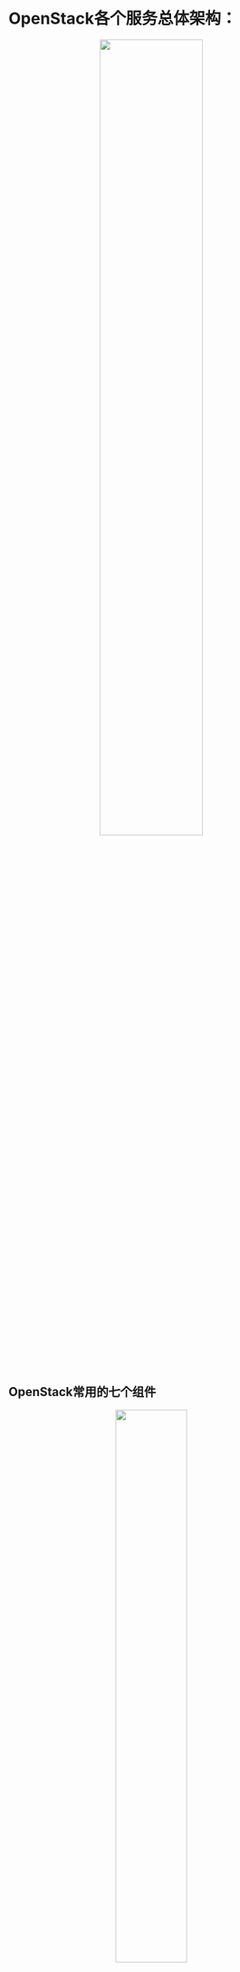 # OpenStack各个服务总体架构：

<div align=center> <img src="image/1.png" width="60%" height="60%" /></div>

## OpenStack常用的七个组件

<div align=center> <img src="image/7maincomponents.png" width="50%" height="50%" /></div>

* 负责虚拟机创建、管理和销毁，提供计算资源服务的Nova
* 提供对象存储服务的分布式存储Swift
* 提供块存储服务的Cinder
* 提供虚拟机镜像管理和存储服务的Glance
* 软件定义网络项目Neutron
* 提供身份认证和授权的Keystone
* 提供基于web的GUI的Horizon


## 四种通信方式

<div align=center> <img src="image/4communicationways.png" width="50%" height="50%" /></div>

* 基于HTTP的RESTfull API的通信
* 基于高级消息队列的信息传输
* 基于数据库连接（基于SQL的通信）
* 基于第三方的通信（Native API）


![通过http建立通讯关系](image/通过http建立通讯关系.png)

![通过AMQP建立通讯关系](image/通过AMQP建立通讯关系.png)

![通过数据库建立通讯关系](image/通过数据库建立通讯关系.png)


（解释图）


在一个虚拟机的创建过程中，需要各个组件通过上述四种通信方式进行交互，
依次完成虚拟机运行环境的准备、网络和存储的配置，
最后调用hypervisor或libvirt的API来创建虚拟机。



我们小组决定着重学习nova，并选择nova-scheduler来进行深入的介绍



# Nova是怎样运作的

* 学习openstack中的nova组件(总体逻辑结构)
* 选择nova-scheduler进行深入学习



## Nova的架构


（一段官方的介绍，还没来得及翻译）

https://docs.openstack.org/nova/pike/index.html

它需要以下OpenStack服务才能实现基本功能：              
* Keystone:这为所有OpenStack服务提供身份和身份验证。              
* Glance:这提供了计算图像存储库。所有的计算实例都是从浏览图像中启动的。              
* Neutron:它负责提供计算实例连接到启动时的虚拟或物理网络。              
 

四者的网络通信关系如下图所示：

![](image/novanetworking.png)

（解释图）


此外，Nova还可以与其他服务集成，包括：持久块存储、加密磁盘和baremetal计算实例。

https://docs.openstack.org/nova/pike/user/architecture.html


官方给出的Nova架构图如下：

![](image/nova.png)

结合图进行讲解创建和启动一台虚拟机的流程时，主要组件和组件的交互关系。

Nova中的各个组件基本上都是通过AMQP（RabbitMQ）来做的。

* Horizon向Keystone发起REST调用，发出用户名和密码
* Keystone对接受的用户名和密码进行验证，并生成token
* Horizon启动虚拟机操作的命令和将上一步生成的token转换成REST API发送给Nova-API
* Nova-API向Keystone验证token的合法性
* Nova-API通过AMQP向Nova-scheduler发送同步远程调用请求`rpc.call request`，等待获得新的虚拟机实例的条目和host ID
* Nova-scheduler从消息队列里取出上述请求
* Nova-scheduler与Nova DB交互，挑选出一台适合的宿主机来启动虚拟机（后面重点介绍这个过程）
* Nova-scheduler通过AMQP返回给Nova-API调用，发送宿主机的host ID
* Nova-scheduler通过消息队列向Nova-compute发出在上述宿主机上启动虚拟机的异步调用请求`rpc-cast`
* Nova-compute从消息队列里取出上述请求
* Nova-compute通过消息队列向Nova-conductor发送同步调用请求`rpc.call`，获取虚拟机信息（host ID、VM的内存、CPU、硬盘大小等配置信息）
* Nova-conductor从消息队列里取出上述请求
* Nova-conductor与Nova DB交互
* Nova-conductor返回Nova-compute请求的信息
* Nova-compute从消息队列里取出Nova-conductor返回的信息（至此同步调用结束）
* Nova-compute向Glance API发出带有token的REST请求，请求镜像数据
* Glance API向Keystone验证token的合法性

接下来的步骤是为虚拟机准备网络，在这里不详细讨论。



补充：
 `nova-console`和`nova-consoleauth`的作用：通过VNC或SPICE客户端来访问虚拟机的界面。


## Nova对虚拟机的调度

体现在两个方面
* placement
* migration

### placement
* 解决*把虚拟机放在哪个物理机上启动*的问题，选取一个最合适的计算节点来运行虚拟机
* 由**nova-scheduler**完成，从一堆宿主机（能运行nova-compute服务的机器）中选出一台去创建虚拟机

（友芬在cloudman那里看的东西可以放这里）


通过修改nova.conf文件修改调度器的配置

Nova默认的调度器是filter scheduler


**1. 选择[filter](https://docs.openstack.org/nova/latest/user/filter-scheduler.html)：** 
```
# 把所有的filter都用上
scheduler_available_filters=nova.scheduler.filters.all_filters

# 选择其中的一部分
scheduler_default_filters=ComputeFilter,AvailabilityZoneFilter,ComputeCapabilitiesFilter,ImagePropertiesFilter,ServerGroupAntiAffinityFilter,ServerGroupAffinityFilter

```

实际截图：


**2. 分析RamFilter** 
```
class RamFilter(filters.BaseHostFilter):
    """Ram Filter with over subscription flag"""

    # 两个传入参数：`host_state`和`filter_properties`
    def host_passes(self, host_state, filter_properties):
        """Only return hosts with sufficient available RAM."""
        instance_type = filter_properties.get('instance_type')
        requested_ram = instance_type['memory_mb']
        free_ram_mb = host_state.free_ram_mb
        total_usable_ram_mb = host_state.total_usable_ram_mb
        used_ram_mb = total_usable_ram_mb - free_ram_mb
        return total_usable_ram_mb * FLAGS.ram_allocation_ratio  - used_ram_mb >= requested_ram
```
首先，这个filter有两个传入参数：`host_state`和`filter_properties`
从`filter_properties`里面取出`instance_type`，再从`instance_type`里取出对虚拟机内存的需求

从`host_state`里取出目前空闲内存`free_ram_mb`和总共的可用内存`total_usable_ram_mb`，
再计算出实际这个host上可用内存的大小`used_ram_mb`。

可用内存的大小`used_ram_mb`和创建虚拟机时申请的内存大小作比较。
如果满足条件，则filter把该宿主机留下；否则，filter把该宿主机过滤掉。


**3. 自己写一个filter** 

（能写就写，不能写就跳过）

**4. 对虚拟机进行排序（weighting）** 

对filter筛选出的宿主机计算各个维度的开销（capacity）

目标：
* 尽可能负载均衡
* 尽可能负载集中

与`ram_weight_multiplier`的值有关

scheduler_host_subset_size决定在哪台宿主机上启动哪台虚拟机




### 2.migration
* 虚拟机启动后，运行过程中从哪个物理机迁移到哪个物理机



## 怎样去配置、使用Nova

配置文件`nova.conf`：用于记录和修改nova的配置信息

### 配置和二次开发
